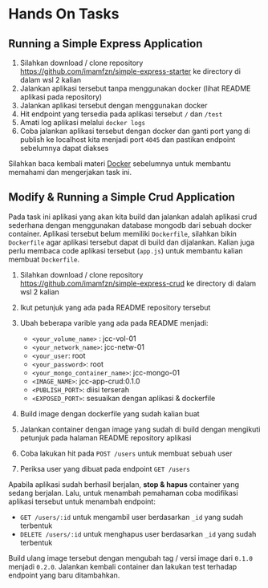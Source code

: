 # Hands On Tasks

## Running a Simple Express Application

1. Silahkan download / clone repository https://github.com/imamfzn/simple-express-starter ke directory di dalam wsl 2 kalian
2. Jalankan aplikasi tersebut tanpa menggunakan docker (lihat README aplikasi pada repository)
3. Jalankan aplikasi tersebut dengan menggunakan docker
4. Hit endpoint yang tersedia pada aplikasi tersebut `/` dan `/test`
5. Amati log aplikasi melalui `docker logs`
6. Coba jalankan aplikasi tersebut dengan docker dan ganti port yang di publish ke localhost kita menjadi port `4045` dan pastikan endpoint sebelumnya dapat diakses


Silahkan baca kembali materi [Docker](./docker.md) sebelumnya untuk membantu memahami dan mengerjakan task ini.


## Modify & Running a Simple Crud Application

Pada task ini aplikasi yang akan kita build dan jalankan adalah aplikasi crud sederhana dengan menggunakan database mongodb dari sebuah docker container. Aplikasi tersebut belum memiliki `Dockerfile`, silahkan bikin `Dockerfile` agar aplikasi tersebut dapat di build dan dijalankan. Kalian juga perlu membaca code aplikasi tersebut (`app.js`) untuk membantu kalian membuat `Dockerfile`.

1. Silahkan download / clone repository https://github.com/imamfzn/simple-express-crud ke directory di dalam wsl 2 kalian
2. Ikut petunjuk yang ada pada README repository tersebut
3. Ubah beberapa varible yang ada pada README menjadi:
   - `<your_volume_name>` : jcc-vol-01
   - `<your_network_name>`: jcc-netw-01
   - `<your_user`: root
   - `<your_password>`: root
   - `<your_mongo_container_name>`: jcc-mongo-01
   - `<IMAGE_NAME>`: jcc-app-crud:0.1.0
   - `<PUBLISH_PORT>`: diisi terserah
   - `<EXPOSED_PORT>`: sesuaikan dengan aplikasi & dockerfile

4. Build image dengan dockerfile yang sudah kalian buat
5. Jalankan container dengan image yang sudah di build dengan mengikuti petunjuk pada halaman README repository aplikasi
6. Coba lakukan hit pada `POST /users` untuk membuat sebuah user
7. Periksa user yang dibuat pada endpoint `GET /users`

Apabila aplikasi sudah berhasil berjalan, **stop & hapus** container yang sedang berjalan. Lalu, untuk menambah pemahaman coba modifikasi aplikasi tersebut untuk menambah endpoint:
* `GET /users/:id` untuk mengambil user berdasarkan `_id` yang sudah terbentuk
* `DELETE /users/:id` untuk menghapus user berdasarkan `_id` yang sudah terbentuk

Build ulang image tersebut dengan mengubah tag / versi image dari `0.1.0` menjadi `0.2.0`. Jalankan kembali container dan lakukan test terhadap endpoint yang baru ditambahkan.
